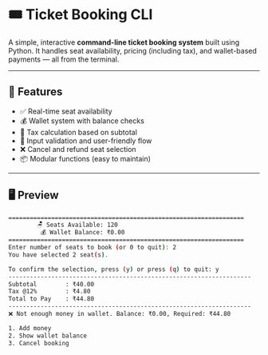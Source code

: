 # 🎟️ Ticket Booking CLI

A simple, interactive **command-line ticket booking system** built using Python. It handles seat availability, pricing (including tax), and wallet-based payments — all from the terminal.

---

## 🚀 Features

- ✅ Real-time seat availability
- 💰 Wallet system with balance checks
- 🧾 Tax calculation based on subtotal
- 🔁 Input validation and user-friendly flow
- ❌ Cancel and refund seat selection
- 📦 Modular functions (easy to maintain)

---

## 🖥️ Preview

```bash
==================================================================
        🪑 Seats Available: 120                    
         💰 Wallet Balance: ₹0.00                        
==================================================================
Enter number of seats to book (or 0 to quit): 2
You have selected 2 seat(s).

To confirm the selection, press (y) or press (q) to quit: y
--------------------------------------------------------------------
Subtotal        : ₹40.00
Tax @12%        : ₹4.80
Total to Pay    : ₹44.80
--------------------------------------------------------------------
❌ Not enough money in wallet. Balance: ₹0.00, Required: ₹44.80

1. Add money
2. Show wallet balance
3. Cancel booking
